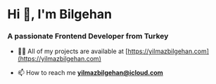 <h1>Hi 👋, I'm Bilgehan</h1>
<h3>A passionate Frontend Developer from Turkey</h3>

- 👨‍💻 All of my projects are available at [https://yilmazbilgehan.com](https://yilmazbilgehan.com)

- 📫 How to reach me **yilmazbilgehan@icloud.com**
